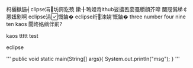 杩欐槸鍦╡clipse涓坊鍔犵殑
鏉╂瑦妲竒ithub娑擃厾娈戞穱顔芥暭
閺冦儰绨￠悪妞剧啊
eclipse涓慨鏀�
eclipse绗洓娆′慨鏀�
three
number
four
nine
ten
kaos
閸炵姳绱伴崱?

kaos
ttttt
test

eclipse


'''
  public void static main(String[] args){
      System.out.println("msg");
  }
'''
